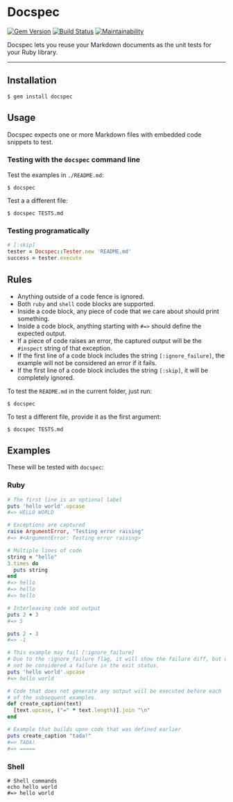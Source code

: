 Docspec
==================================================

[![Gem Version](https://badge.fury.io/rb/docspec.svg)](https://badge.fury.io/rb/docspec)
[![Build Status](https://travis-ci.com/DannyBen/docspec.svg?branch=master)](https://travis-ci.com/DannyBen/docspec)
[![Maintainability](https://api.codeclimate.com/v1/badges/e0c15c1f33fa4aa45f70/maintainability)](https://codeclimate.com/github/DannyBen/docspec/maintainability)

Docspec lets you reuse your Markdown documents as the unit tests for your
Ruby library.

---


Installation
--------------------------------------------------

    $ gem install docspec


Usage
--------------------------------------------------

Docspec expects one or more Markdown files with embedded code snippets to 
test.


### Testing with the `docspec` command line

Test the examples in `./README.md`:

    $ docspec

Test a a different file:

    $ docspec TESTS.md


### Testing programatically

```ruby
# [:skip]
tester = Docspec::Tester.new 'README.md'
success = tester.execute
```


Rules
--------------------------------------------------

- Anything outside of a code fence is ignored.
- Both `ruby` and `shell` code blocks are supported.
- Inside a code block, any piece of code that we care about should print
  something.
- Inside a code block, anything starting with `#=>` should define the 
  expected output.
- If a piece of code raises an error, the captured output will be the 
  `#inspect` string of that exception.
- If the first line of a code block includes the string `[:ignore_failure]`, 
  the example will not be considered an error if it fails.
- If the first line of a code block includes the string `[:skip]`, 
  it will be completely ignored.


To test the `README.md` in the current folder, just run:

    $ docspec

To test a different file, provide it as the first argument:

    $ docspec TESTS.md


Examples
--------------------------------------------------

These will be tested with `docspec`:

### Ruby

```ruby
# The first line is an optional label
puts 'hello world'.upcase
#=> HELLO WORLD
```

```ruby
# Exceptions are captured
raise ArgumentError, "Testing error raising"
#=> #<ArgumentError: Testing error raising>
```

```ruby
# Multiple lines of code
string = "hello"
3.times do 
  puts string
end
#=> hello
#=> hello
#=> hello
```

```ruby
# Interleaving code and output 
puts 2 + 3
#=> 5

puts 2 - 3
#=> -1
```

```ruby
# This example may fail [:ignore_failure]
# Due to the :ignore_failure flag, it will show the failure diff, but will
# not be considered a failure in the exit status.
puts 'hello world'.upcase
#=> hello world
```

```ruby
# Code that does not generate any output will be executed before each
# of the subsequent examples.
def create_caption(text)
  [text.upcase, ("=" * text.length)].join "\n"
end
```

```ruby
# Example that builds upon code that was defined earlier
puts create_caption "tada!"
#=> TADA!
#=> =====
```


### Shell

```shell
# Shell commands
echo hello world
#=> hello world
```
